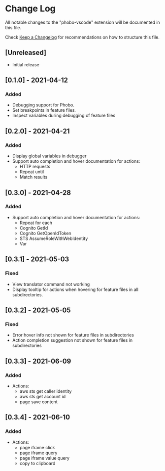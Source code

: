 # Change Log

All notable changes to the "phobo-vscode" extension will be documented in this file.

Check [Keep a Changelog](http://keepachangelog.com/) for recommendations on how to structure this file.

## [Unreleased]

- Initial release

## [0.1.0] - 2021-04-12

### Added

- Debugging support for Phobo.
- Set breakpoints in feature files.
- Inspect variables during debugging of feature files

## [0.2.0] - 2021-04-21

### Added

- Display global variables in debugger
- Support auto completion and hover documentation for actions:
    - HTTP requests
    - Repeat until
    - Match results


## [0.3.0] - 2021-04-28

### Added

- Support auto completion and hover documentation for actions:
    - Repeat for each
    - Cognito GetId
    - Cognito GetOpenIdToken
    - STS AssumeRoleWithWebIdentity
    - Var

## [0.3.1] - 2021-05-03

### Fixed

- View translator command not working
- Display tooltip for actions when hovering for feature files in all subdirectories.

## [0.3.2] - 2021-05-05

### Fixed

- Error hover info not shown for feature files in subdirectories
- Action completion suggestion not shown for feature files in subdirectories

## [0.3.3] - 2021-06-09

### Added

- Actions:
    - aws sts get caller identity
    - aws sts get account id
    - page save content


## [0.3.4] - 2021-06-10

### Added

- Actions:
    - page iframe click
    - page iframe query
    - page iframe value query
    - copy to clipboard